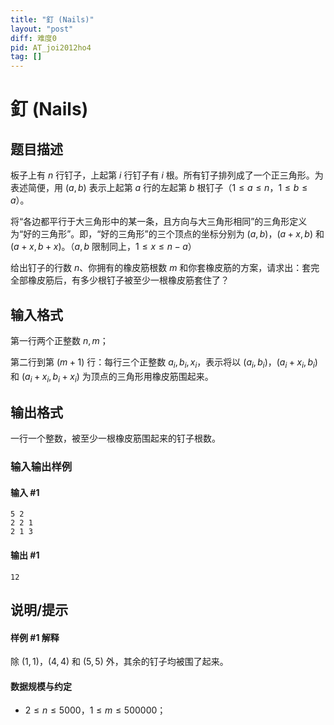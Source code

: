 ```yaml
---
title: "釘 (Nails)"
layout: "post"
diff: 难度0
pid: AT_joi2012ho4
tag: []
---
```


# 釘 (Nails)

## 题目描述

板子上有 $n$ 行钉子，上起第 $i$ 行钉子有 $i$ 根。所有钉子排列成了一个正三角形。为表述简便，用 $(a,b)$ 表示上起第 $a$ 行的左起第 $b$ 根钉子（$1 \le a \le n$，$1 \le b \le a$）。

将“各边都平行于大三角形中的某一条，且方向与大三角形相同”的三角形定义为“好的三角形”。即，“好的三角形”的三个顶点的坐标分别为 $(a,b)$，$(a+x,b)$ 和 $(a+x,b+x)$。（$a,b$ 限制同上，$1 \le x \le n-a$）

给出钉子的行数 $n$、你拥有的橡皮筋根数 $m$ 和你套橡皮筋的方案，请求出：套完全部橡皮筋后，有多少根钉子被至少一根橡皮筋套住了？

## 输入格式

第一行两个正整数 $n,m$；

第二行到第 $(m+1)$ 行：每行三个正整数 $a_i,b_i,x_i$，表示将以 $(a_i,b_i)$，$(a_i+x_i,b_i)$ 和 $(a_i+x_i,b_i+x_i)$ 为顶点的三角形用橡皮筋围起来。

## 输出格式

一行一个整数，被至少一根橡皮筋围起来的钉子根数。

### 输入输出样例

#### 输入 #1

```
5 2
2 2 1
2 1 3
```

#### 输出 #1

```
12
```

## 说明/提示

#### 样例 #1 解释

除 $(1,1)$，$(4,4)$ 和 $(5,5)$ 外，其余的钉子均被围了起来。

#### 数据规模与约定

- $2 \le n \le 5000$，$1 \le m \le 500000$；

